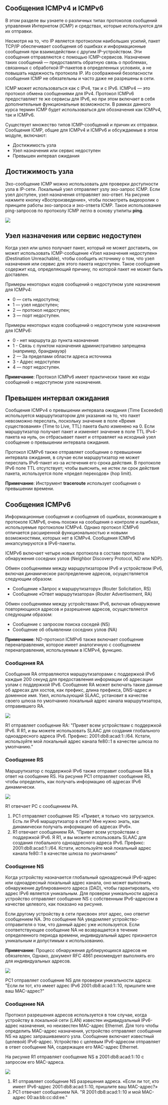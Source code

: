 <!-- verified: agorbachev 03.05.2022 -->

<!-- 13.1.1 -->
##  Сообщения ICMPv4 и ICMPv6

В этом разделе вы узнаете о различных типах протоколов сообщений управления Интернетом (ICMP) и средствах, которые используются для их отправки.

Несмотря на то, что IP является протоколом наибольших усилий, пакет TCP/IP обеспечивает сообщения об ошибках и информационные сообщения при взаимодействии с другим IP-устройством. Эти сообщения отправляются с помощью ICMP-сервисов. Назначение таких сообщений — предоставлять обратную связь о проблемах, связанных с обработкой IP-пакетов в определенных условиях, а не повышать надежность протокола IP. Из соображений безопасности сообщения ICMP не обязательны и часто даже не разрешены в сети.

ICMP может использоваться как с IPv4, так и с IPv6. ICMPv4 — это протокол обмена сообщениями для IPv4. Протокол ICMPv6 предоставляет те же сервисы для IPv6, но при этом включает в себя дополнительные функциональные возможности. В рамках данного курса термин ICMP будет использоваться для обозначения как ICMPv4, так и ICMPv6.

Существует множество типов ICMP-сообщений и причин их отправки. Сообщения ICMP, общие для ICMPv4 и ICMPv6 и обсуждаемые в этом модуле, включают:

* Достижимость узла
* Узел назначения или сервис недоступен
* Превышен интервал ожидания

<!-- 13.1.2 -->
## Достижимость узла

Эхо-сообщение ICMP можно использовать для проверки доступности узла в IP-сети. Локальный узел отправляет узлу эхо-запрос ICMP. Если узел доступен, узел назначения отправляет эхо-ответ. На рисунке нажмите кнопку «Воспроизведение», чтобы посмотреть видеоролик о принципе работы эхо-запроса и эхо-ответа ICMP. Такое использование ping-запросов по протоколу ICMP легло в основу утилиты **ping**.

![](./assets/13.1.2.gif)

<!-- 13.1.3 -->
## Узел назначения или сервис недоступен

Когда узел или шлюз получает пакет, который не может доставить, он может использовать ICMP-сообщение «Узел назначения недоступен» (Destination Unreachable), чтобы сообщить источнику о том, что узел назначения или сервис для этого пакета недоступен. Такое сообщение содержит код, определяющий причину, по которой пакет не может быть доставлен.

Примеры некоторых кодов сообщений о недоступном узле назначения для ICMPv4:

* 0 — сеть недоступна;
* 1 — узел недоступен;
* 2 — протокол недоступен;
* 3 — порт недоступен.

Примеры некоторых кодов сообщений о недоступном узле назначения для ICMPv6:

* 0 - нет маршрута до пункта назначения
* 1 - Связь с пунктом назначения административно запрещена (например, брандмауэр)
* 2 — За пределами области адреса источника
* 3 - Адрес недоступен
* 4 — порт недоступен.

**Примечание**: Протокол ICMPv6 имеет практически такие же коды сообщений о недоступном узле назначения.

<!-- 13.1.4 -->
## Превышен интервал ожидания

Сообщения ICMPv4 о превышении интервала ожидания (Time Exceeded) используется маршрутизатором для указания на то, что пакет невозможно переслать, поскольку значение в поле «Время существования» (Time to Live, TTL) пакета было изменено на 0. Если маршрутизатор получает пакет и изменяет значение в поле TTL IPv4-пакета на нуль, он отбрасывает пакет и отправляет на исходный узел сообщение о превышении интервала ожидания.

Протокол ICMPv6 также отправляет сообщение о превышении интервала ожидания, в случае если маршрутизатор не может переслать IPv6-пакет из-за истечения его срока действия. В протоколе IPv6 поле TTL отсутствует; чтобы выяснить, не истек ли срок действия пакета, используется поле «предел переходов» (hop limit).

**Примечание**: Инструмент  **traceroute** использует сообщения о превышении времени.

<!-- 13.1.5 -->
## Сообщения ICMPv6

Информационные сообщения и сообщения об ошибках, возникающие в протоколе ICMPv6, очень похожи на сообщения о контроле и ошибках, используемые протоколом ICMPv4. Однако протокол ICMPv6 отличается расширенной функциональностью и новыми возможностями, которых нет в ICMPv4. Сообщения ICMPv6 инкапсулируются в IPv6-пакеты.

ICMPv6 включает четыре новых протокола в составе протокола обнаружения соседних узлов (Neighbor Discovery Protocol, ND или NDP).

Обмен сообщениями между маршрутизатором IPv6 и устройством IPv6, включая динамическое распределение адресов, осуществляется следующим образом:

* Сообщение «Запрос к маршрутизатору» (Router Solicitation, RS)
* Сообщение «Ответ маршрутизатора» (Router Advertisement, RA)

Обмен сообщениями между устройствами IPv6, включая обнаружение повторяющихся адресов и разрешение адресов, осуществляется следующим образом:

* Сообщение с запросом поиска соседей (NS)
* Сообщение об объявлении соседних узлов (NA)

**Примечание**: ND-протокол ICMPv6 также включает сообщение перенаправления, которое имеет аналогичную с сообщением перенаправления, используемым в ICMPv4, функцию.

### Сообщения RA

Сообщения RA отправляются маршрутизаторами с поддержкой IPv6 каждые 200 секунд для предоставления информации об адресации узлам с поддержкой IPv6. Сообщение RA может включать такие данные об адресах для хостов, как префикс, длина префикса, DNS-адрес и доменное имя. Узел, использующий SLAAC, установит в качестве своего шлюза по умолчанию локальный адрес канала маршрутизатора, отправившего RA.

![](./assets/13.1.5-1.svg)


R1 отправляет сообщение RA: "Привет всем устройствам с поддержкой IPv6. Я R1, и вы можете использовать SLAAC для создания глобального одноадресного адреса IPv6. Префикс: 2001:db8:acad:1::/64. Кстати, используйте мой локальный адрес канала fe80::1 в качестве шлюза по умолчанию."

<!--
R1 отправляет рекламное сообщение маршрутизатора RA FF02::1 адрес многоадресной рассылки всех узлов, который достигнет PC1.
-->

### Сообщение RS

Маршрутизатор с поддержкой IPv6 также отправит сообщение RA в ответ на сообщение RS. На рисунке PC1 отправляет сообщение RS, чтобы определить, как получать информацию об адресах IPv6 динамически.

![](./assets/13.1.5-2.svg)


R1 отвечает РС с сообщением РА.

1.  PC1 отправляет сообщение RS: «Привет, я только что загрузился. Есть ли IPv6 маршрутизатор в сети? Мне нужно знать, как динамически получать информацию об адресах IPv6».
2.  R1 отвечает сообщением RА. "Привет всем устройствам с поддержкой IPv6. Я R1, и вы можете использовать SLAAC для создания глобального одноадресного адреса IPv6. Префикс: 2001:db8:acad:1::/64. Кстати, используйте мой локальный адрес канала fe80::1 в качестве шлюза по умолчанию"

### Сообщение NS

Когда устройству назначается глобальный одноадресный IPv6-адрес или одноадресный локальный адрес канала, оно может выполнить обнаружение дублированного адреса (DAD), чтобы гарантировать, что адрес IPv6 является уникальным. Для проверки уникальности адреса устройство отправляет сообщение NS с собственным IPv6-адресом в качестве целевого, как показано на рисунке.

Если другому устройству в сети присвоен этот адрес, оно ответит сообщением NA. Это сообщение NA уведомляет устройство-отправителя о том, что данный адрес уже используется. Если соответствующее сообщение NA не возвращается в течение определенного периода времени, индивидуальный адрес признается уникальным и допустимым к использованию.

**Примечание**: Процесс обнаружения дублирующихся адресов не обязателен, Однако, документ RFC 4861 рекомендует выполнять его для индивидуальных адресов.

![](./assets/13.1.5-3.svg)


PC1 отправляет сообщение NS для проверки уникальности адреса: "Если ли тот, кто имеет адрес IPv6 2001:db8:acad:1::10, пришлите мне ваш MAC-адрес?"

### Сообщение NA

Протокол разрешения адресов используется в том случае, когда устройству в локальной сети (LAN) известен индивидуальный IPv6-адрес назначения, но неизвестен MAC-адрес Ethernet. Для того чтобы определить MAC-адрес назначения, устройство отправляет сообщение NS на адрес запрашиваемого узла. Сообщение включает известный (целевой) IPv6-адрес. Устройство с целевым IPv6-адресом отправляет в ответ сообщение NA, содержащее его MAC-адрес Ethernet.

На рисунке R1 отправляет сообщение NS в 2001:db8:acad:1::10 с запросом его MAC-адреса.

![](./assets/13.1.5-4.svg)


1.  R1 отправляет сообщение NS разрешения адреса. «Если ли тот, кто имеет IPv6-адрес 2001:db8:acad:1::10, пришлите ваш MAC-адрес?»
2.  PC1 отвечает сообщением NA. "Я 2001:db8:acad:1::10 и мой MAC-адрес 00:aa:bb:cc:dd:ee."

<!-- 13.1.6 -->
<!-- quiz -->

